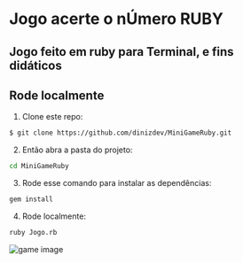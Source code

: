 # Jogo acerte o nÚmero RUBY 
## Jogo feito em ruby para Terminal, e fins didáticos

## Rode localmente

1. Clone este repo:

```sh
$ git clone https://github.com/dinizdev/MiniGameRuby.git
```

2. Então abra a pasta do projeto:

```sh
cd MiniGameRuby
```

3. Rode esse comando para instalar as dependências:

```sh
gem install
```

4. Rode localmente:

```sh
ruby Jogo.rb
```

![game image](https://i.imgur.com/NqPILt1.png)
